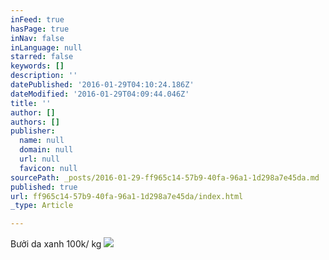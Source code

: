 ```yaml
---
inFeed: true
hasPage: true
inNav: false
inLanguage: null
starred: false
keywords: []
description: ''
datePublished: '2016-01-29T04:10:24.186Z'
dateModified: '2016-01-29T04:09:44.046Z'
title: ''
author: []
authors: []
publisher:
  name: null
  domain: null
  url: null
  favicon: null
sourcePath: _posts/2016-01-29-ff965c14-57b9-40fa-96a1-1d298a7e45da.md
published: true
url: ff965c14-57b9-40fa-96a1-1d298a7e45da/index.html
_type: Article

---
```

Bưởi da xanh 100k/ kg
![](https://the-grid-user-content.s3-us-west-2.amazonaws.com/3013faa1-91ae-4b0a-88b5-4ca2ab16ef80.jpg)